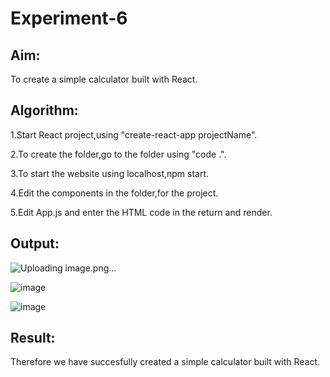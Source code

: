 # Experiment-6
## Aim:
To create a simple calculator built with React.

## Algorithm:
1.Start React project,using "create-react-app projectName".

2.To create the folder,go to the folder using "code .".

3.To start the website using localhost,npm start.

4.Edit the components in the folder,for the project.

5.Edit App.js and enter the HTML code in the return and render.

## Output:
![Uploading image.png…]()

![image](https://github.com/ShamRathan/React-Calculator/assets/93587823/cb3680a7-6569-4d5e-b073-b7635218472e)



![image](https://github.com/ShamRathan/React-Calculator/assets/93587823/2ffa5215-1ebf-491b-88fa-1f75c81b7c0c)

## Result:
Therefore we have succesfully created a simple calculator built with React.
